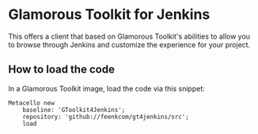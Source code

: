 # Glamorous Toolkit for Jenkins 

This offers a client that based on Glamorous Toolkit's abilities to allow you to browse through Jenkins and customize the experience for your project.

## How to load the code

In a Glamorous Toolkit image, load the code via this snippet:

```
Metacello new
    baseline: 'GToolkit4Jenkins';
    repository: 'github://feenkcom/gt4jenkins/src';
    load
```

